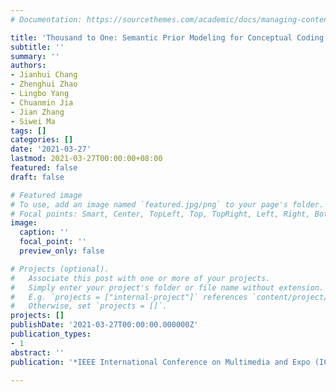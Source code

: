 ```yaml
---
# Documentation: https://sourcethemes.com/academic/docs/managing-content/

title: 'Thousand to One: Semantic Prior Modeling for Conceptual Coding'
subtitle: ''
summary: ''
authors:
- Jianhui Chang
- Zhenghui Zhao
- Lingbo Yang
- Chuanmin Jia
- Jian Zhang
- Siwei Ma
tags: []
categories: []
date: '2021-03-27'
lastmod: 2021-03-27T00:00:00+08:00
featured: false
draft: false

# Featured image
# To use, add an image named `featured.jpg/png` to your page's folder.
# Focal points: Smart, Center, TopLeft, Top, TopRight, Left, Right, BottomLeft, Bottom, BottomRight.
image:
  caption: ''
  focal_point: ''
  preview_only: false

# Projects (optional).
#   Associate this post with one or more of your projects.
#   Simply enter your project's folder or file name without extension.
#   E.g. `projects = ["internal-project"]` references `content/project/deep-learning/index.md`.
#   Otherwise, set `projects = []`.
projects: []
publishDate: '2021-03-27T00:00:00.000000Z'
publication_types:
- 1
abstract: ''
publication: '*IEEE International Conference on Multimedia and Expo (ICME)*'

---
```


